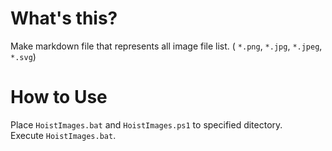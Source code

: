 # What's this?

Make markdown file that represents all image file list. ( `*.png`, `*.jpg`, `*.jpeg`, `*.svg`)

# How to Use

Place `HoistImages.bat` and `HoistImages.ps1` to specified ditectory.  
Execute `HoistImages.bat`.
